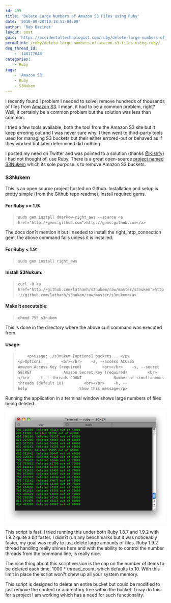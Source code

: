 ```yaml
---
id: 499
title: 'Delete Large Numbers of Amazon S3 Files using Ruby'
date: '2010-09-28T10:18:52-04:00'
author: 'Rob Bazinet'
layout: post
guid: 'https://accidentaltechnologist.com/ruby/delete-large-numbers-of-amazon-s3-files-using-ruby/'
permalink: /ruby/delete-large-numbers-of-amazon-s3-files-using-ruby/
dsq_thread_id:
    - '148177048'
categories:
    - Ruby
tags:
    - 'Amazon S3'
    - Ruby
    - S3Nukem
---
```


I recently found I problem I needed to solve; remove hundreds of thousands of files from [Amazon S3](http://aws.amazon.com/s3/). I mean, it had to be a common problem, right? Well, it certainly be a common problem but the solution was less than common.

I tried a few tools available, both the tool from the Amazon S3 site but it keep erroring out and I was never sure why. I then went to third-party tools used for managing S3 buckets but their either errored-out or behaved as if they worked but later determined did nothing.

I posted my need on Twitter and was pointed to a solution (thanks [@Kishfy](http://twitter.com/Kishfy/)) I had not thought of, use Ruby. There is a great open-source [project named S3Nukem](http://github.com/lathanh/s3nukem) which its sole purpose is to remove Amazon S3 buckets.

### S3Nukem

This is an open source project hosted on Github. Installation and setup is pretty simple (from the Github repo readme), install required gems.

#### For Ruby &gt;= 1.9:

> `sudo gem install dmarkow-right_aws --source <a href="http://gems.github.com">http://gems.github.com</a>`

The docs don?t mention it but I needed to install the right\_http\_connection gem, the above command fails unless it is installed.

#### For Ruby &lt; 1.9:

> `sudo gem install right_aws`

#### Install S3Nukum:

> `curl -O <a href="http://github.com/lathanh/s3nukem/raw/master/s3nukem">http://github.com/lathanh/s3nukem/raw/master/s3nukem</a>`

#### Make it executable:

> `chmod 755 s3nukem`

This is done in the directory where the above curl command was executed from.

#### Usage:

> `     <p>Usage: ./s3nukem [options] buckets... </p>      <p>Options:        <br></br>    -a, --access ACCESS              Amazon Access Key (required)         <br></br>    -s, --secret SECRET              Amazon Secret Key (required)         <br></br>    -t, --threads COUNT              Number of simultaneous threads (default 10)         <br></br>    -h, --help                       Show this message</p>   `

Running the application in a terminal window shows large numbers of files being deleted:

[![s3nukem](/assets/img/2010/09/s3nukem_thumb.png "s3nukem")](/assets/img/2010/09/s3nukem.png)

This script is fast. I tried running this under both Ruby 1.8.7 and 1.9.2 with 1.9.2 quite a bit faster. I didn?t run any benchmarks but it was noticeably faster, my goal was really to just delete large amounts of files. Ruby 1.9.2 thread handling really shines here and with the ability to control the number threads from the command line, is really nice.

The nice thing about this script version is the cap on the number of items to be deleted each time, 1000 \* thread\_count, which defaults to 10. With this limit in place the script won?t chew up all your system memory.

This script is designed to delete an entire bucket but could be modified to just remove the content or a directory tree within the bucket. I may do this for a project I am working which has a need for such functionality.